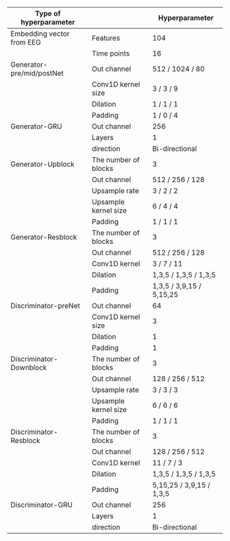 | Type of hyperparameter                   || Hyperparameter           |
|-----------------------|--------------------|-------------------------|
|Embedding vector from EEG| Features           | 104                     |
|                       | Time points        | 16                      |
|Generator-pre/mid/postNet| Out channel        | 512 / 1024 / 80         |
|                       | Conv1D kernel size | 3 / 3 / 9               |
|                       | Dilation           | 1 / 1 / 1                |
|                       | Padding            | 1 / 0 / 4               |
| Generator-GRU         | Out channel        | 256                     |
|                       | Layers             | 1                       |
|                       | direction          | Bi-directional          |
| Generator-Upblock     | The number of blocks | 3                       |
|                       | Out channel        | 512 / 256 / 128         |
|                       | Upsample rate      | 3 / 2 / 2               |
|                       | Upsample kernel size | 6 / 4 / 4               |
|                       | Padding            | 1 / 1 / 1               |
| Generator-Resblock    | The number of blocks | 3                       |
|                       | Out channel        | 512 / 256 / 128         |
|                       | Conv1D kernel      | 3 / 7 / 11              |
|                       | Dilation           | 1,3,5 / 1,3,5 / 1,3,5   |
|                       | Padding            | 1,3,5 / 3,9,15 / 5,15,25 |
| Discriminator-preNet  | Out channel        | 64                      |
|                       | Conv1D kernel size | 3                       |
|                       | Dilation           | 1                       |
|                       | Padding            | 1                       |
|Discriminator-Downblock| The number of blocks | 3                      |
|                       | Out channel        | 128 / 256 / 512        |
|                       | Upsample rate      | 3 / 3 / 3              |
|                       | Upsample kernel size | 6 / 6 / 6              |
|                       | Padding            | 1 / 1 / 1              |
| Discriminator-Resblock| The number of blocks | 3                      |
|                       | Out channel        | 128 / 256 / 512        |
|                       | Conv1D kernel      | 11 / 7 / 3             |
|                       | Dilation           | 1,3,5 / 1,3,5 / 1,3,5  |
|                       | Padding            | 5,15,25 / 3,9,15 / 1,3,5 |
| Discriminator-GRU     | Out channel        | 256                     |
|                       | Layers             | 1                       |
|                       | direction          | Bi-directional          |
